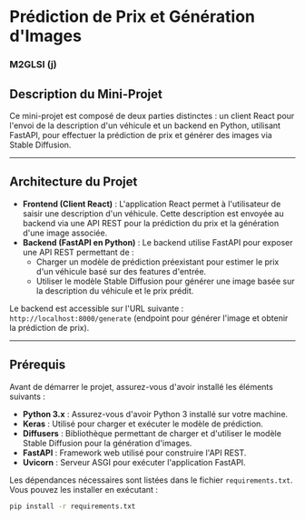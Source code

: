 # Prédiction de Prix et Génération d'Images

### M2GLSI (j)

## Description du Mini-Projet

Ce mini-projet est composé de deux parties distinctes : un client React pour l'envoi de la description d'un véhicule et un backend en Python, utilisant FastAPI, pour effectuer la prédiction de prix et générer des images via Stable Diffusion.

---

## Architecture du Projet

- **Frontend (Client React)** : L'application React permet à l'utilisateur de saisir une description d'un véhicule. Cette description est envoyée au backend via une API REST pour la prédiction du prix et la génération d'une image associée.
- **Backend (FastAPI en Python)** : Le backend utilise FastAPI pour exposer une API REST permettant de :
  - Charger un modèle de prédiction préexistant pour estimer le prix d'un véhicule basé sur des features d'entrée.
  - Utiliser le modèle Stable Diffusion pour générer une image basée sur la description du véhicule et le prix prédit.

Le backend est accessible sur l'URL suivante :  
`http://localhost:8000/generate` (endpoint pour générer l'image et obtenir la prédiction de prix).

---

## Prérequis

Avant de démarrer le projet, assurez-vous d'avoir installé les éléments suivants :

- **Python 3.x** : Assurez-vous d'avoir Python 3 installé sur votre machine.
- **Keras** : Utilisé pour charger et exécuter le modèle de prédiction.
- **Diffusers** : Bibliothèque permettant de charger et d'utiliser le modèle Stable Diffusion pour la génération d'images.
- **FastAPI** : Framework web utilisé pour construire l'API REST.
- **Uvicorn** : Serveur ASGI pour exécuter l'application FastAPI.

Les dépendances nécessaires sont listées dans le fichier `requirements.txt`. Vous pouvez les installer en exécutant :

```bash
pip install -r requirements.txt
```
